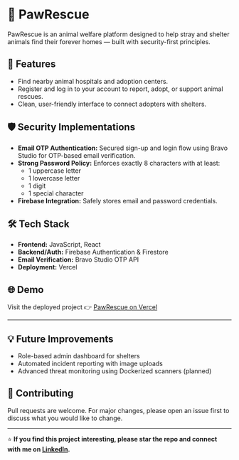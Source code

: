 # 🐾 PawRescue

PawRescue is an animal welfare platform designed to help stray and shelter animals find their forever homes — built with security-first principles.

## 🚀 Features
- Find nearby animal hospitals and adoption centers.
- Register and log in to your account to report, adopt, or support animal rescues.
- Clean, user-friendly interface to connect adopters with shelters.

## 🛡️ Security Implementations
- **Email OTP Authentication:** Secured sign-up and login flow using Bravo Studio for OTP-based email verification.
- **Strong Password Policy:** Enforces exactly 8 characters with at least:
  - 1 uppercase letter
  - 1 lowercase letter
  - 1 digit
  - 1 special character
- **Firebase Integration:** Safely stores email and password credentials.

## 🛠️ Tech Stack
- **Frontend:** JavaScript, React
- **Backend/Auth:** Firebase Authentication & Firestore
- **Email Verification:** Bravo Studio OTP API
- **Deployment:** Vercel

## 🌐 Demo
Visit the deployed project 👉 [PawRescue on Vercel](https://paw-rescue-nu.vercel.app/)

---

## 💡 Future Improvements
- Role-based admin dashboard for shelters
- Automated incident reporting with image uploads
- Advanced threat monitoring using Dockerized scanners (planned)

## 🤝 Contributing
Pull requests are welcome. For major changes, please open an issue first to discuss what you would like to change.

---

⭐ **If you find this project interesting, please star the repo and connect with me on [LinkedIn](https://www.linkedin.com/in/piyushjain8350/).**  
